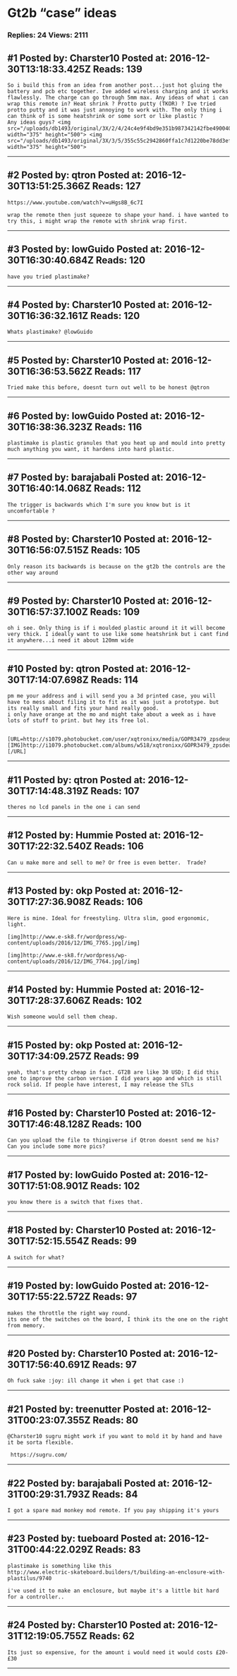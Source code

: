 # Gt2b &ldquo;case&rdquo; ideas

### Replies: 24 Views: 2111

## \#1 Posted by: Charster10 Posted at: 2016-12-30T13:18:33.425Z Reads: 139

```
So i build this from an idea from another post...just hot gluing the battery and pcb etc together. Ive added wireless charging and it works flawlessly. The charge can go through 5mm max. Any ideas of what i can wrap this remote in? Heat shrink ? Protto putty (TKOR) ? Ive tried protto putty and it was just annoying to work with. The only thing i can think of is some heatshrink or some sort or like plastic ? 
Any ideas guys? <img src="/uploads/db1493/original/3X/2/4/24c4e9f4bd9e351b987342142fbe4900409bb03b.jpg" width="375" height="500"> <img src="/uploads/db1493/original/3X/3/5/355c55c2942860ffa1c7d1220be78dd3efd951d5.jpeg" width="375" height="500">
```

---
## \#2 Posted by: qtron Posted at: 2016-12-30T13:51:25.366Z Reads: 127

```
https://www.youtube.com/watch?v=uHgs8B_6c7I

wrap the remote then just squeeze to shape your hand. i have wanted to try this, i might wrap the remote with shrink wrap first.
```

---
## \#3 Posted by: lowGuido Posted at: 2016-12-30T16:30:40.684Z Reads: 120

```
have you tried plastimake?
```

---
## \#4 Posted by: Charster10 Posted at: 2016-12-30T16:36:32.161Z Reads: 120

```
Whats plastimake? @lowGuido
```

---
## \#5 Posted by: Charster10 Posted at: 2016-12-30T16:36:53.562Z Reads: 117

```
Tried make this before, doesnt turn out well to be honest @qtron
```

---
## \#6 Posted by: lowGuido Posted at: 2016-12-30T16:38:36.323Z Reads: 116

```
plastimake is plastic granules that you heat up and mould into pretty much anything you want, it hardens into hard plastic.
```

---
## \#7 Posted by: barajabali Posted at: 2016-12-30T16:40:14.068Z Reads: 112

```
The trigger is backwards which I'm sure you know but is it uncomfortable ?
```

---
## \#8 Posted by: Charster10 Posted at: 2016-12-30T16:56:07.515Z Reads: 105

```
Only reason its backwards is because on the gt2b the controls are the other way around
```

---
## \#9 Posted by: Charster10 Posted at: 2016-12-30T16:57:37.100Z Reads: 109

```
oh i see. Only thing is if i moulded plastic around it it will become very thick. I ideally want to use like some heatshrink but i cant find it anywhere...i need it about 120mm wide
```

---
## \#10 Posted by: qtron Posted at: 2016-12-30T17:14:07.698Z Reads: 114

```
pm me your address and i will send you a 3d printed case, you will have to mess about filing it to fit as it was just a prototype. but its really small and fits your hand really good.
i only have orange at the mo and might take about a week as i have lots of stuff to print. but hey its free lol.


[URL=http://s1079.photobucket.com/user/xqtronixx/media/GOPR3479_zpsdeugw7cl.jpg.html][IMG]http://i1079.photobucket.com/albums/w518/xqtronixx/GOPR3479_zpsdeugw7cl.jpg[/IMG][/URL]
```

---
## \#11 Posted by: qtron Posted at: 2016-12-30T17:14:48.319Z Reads: 107

```
theres no lcd panels in the one i can send
```

---
## \#12 Posted by: Hummie Posted at: 2016-12-30T17:22:32.540Z Reads: 106

```
Can u make more and sell to me? Or free is even better.  Trade?
```

---
## \#13 Posted by: okp Posted at: 2016-12-30T17:27:36.908Z Reads: 106

```
Here is mine. Ideal for freestyling. Ultra slim, good ergonomic, light.

[img]http://www.e-sk8.fr/wordpress/wp-content/uploads/2016/12/IMG_7765.jpg[/img]

[img]http://www.e-sk8.fr/wordpress/wp-content/uploads/2016/12/IMG_7764.jpg[/img]
```

---
## \#14 Posted by: Hummie Posted at: 2016-12-30T17:28:37.606Z Reads: 102

```
Wish someone would sell them cheap.
```

---
## \#15 Posted by: okp Posted at: 2016-12-30T17:34:09.257Z Reads: 99

```
yeah, that's pretty cheap in fact. GT2B are like 30 USD; I did this one to improve the carbon version I did years ago and which is still rock solid. If people have interest, I may release the STLs
```

---
## \#16 Posted by: Charster10 Posted at: 2016-12-30T17:46:48.128Z Reads: 100

```
Can you upload the file to thingiverse if Qtron doesnt send me his? Can you include some more pics?
```

---
## \#17 Posted by: lowGuido Posted at: 2016-12-30T17:51:08.901Z Reads: 102

```
you know there is a switch that fixes that.
```

---
## \#18 Posted by: Charster10 Posted at: 2016-12-30T17:52:15.554Z Reads: 99

```
A switch for what?
```

---
## \#19 Posted by: lowGuido Posted at: 2016-12-30T17:55:22.572Z Reads: 97

```
makes the throttle the right way round.
its one of the switches on the board, I think its the one on the right from memory.
```

---
## \#20 Posted by: Charster10 Posted at: 2016-12-30T17:56:40.691Z Reads: 97

```
Oh fuck sake :joy: ill change it when i get that case :)
```

---
## \#21 Posted by: treenutter Posted at: 2016-12-31T00:23:07.355Z Reads: 80

```
@Charster10 sugru might work if you want to mold it by hand and have it be sorta flexible. 

 https://sugru.com/
```

---
## \#22 Posted by: barajabali Posted at: 2016-12-31T00:29:31.793Z Reads: 84

```
I got a spare mad monkey mod remote. If you pay shipping it's yours
```

---
## \#23 Posted by: tueboard Posted at: 2016-12-31T00:44:22.029Z Reads: 83

```
plastimake is something like this
http://www.electric-skateboard.builders/t/building-an-enclosure-with-plastilus/9740

i've used it to make an enclosure, but maybe it's a little bit hard for a controller..
```

---
## \#24 Posted by: Charster10 Posted at: 2016-12-31T12:19:05.755Z Reads: 62

```
Its just so expensive, for the amount i would need it would costs £20-£30
```

---
